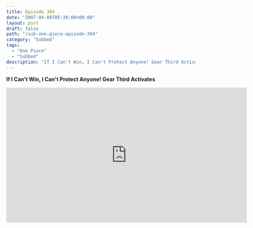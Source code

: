 ```yaml
---
title: Episode 304
date: "2007-04-08T05:30:00+00:00"
layout: post
draft: false
path: "/sub-one-piece-episode-304"
category: "Subbed"
tags:
  - "One Piece"
  - "Subbed"
description: "If I Can't Win, I Can't Protect Anyone! Gear Third Activates"
---
```


**If I Can't Win, I Can't Protect Anyone! Gear Third Activates**

<iframe width="640" height="360" src="https://www.rapidvideo.com/e/FXQHYRQX8L" frameborder="0" marginwidth=0 marginheight=0 scrolling=no allowfullscreen></iframe>

